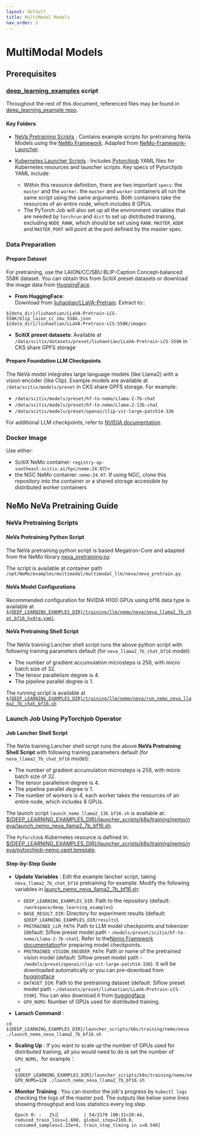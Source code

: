 ```yaml
---
layout: default
title: MultiModal Models
nav_order: 3
---
```


# MultiModal Models
## Prerequisites
### [deep_learning_examples](https://github.com/sallylxl/deep_learning_examples) script
Throughout the rest of this document, referenced files may be found in [deep_learning_example repo](https://github.com/sallylxl/deep_learning_examples).

#### Key Folders

- [NeVa Pretraining Scripts](https://github.com/sallylxl/deep_learning_examples/tree/master/training/nemo/neva)
: Contains example scripts for pretraining NeVa Models using the [NeMo Framework](https://docs.nvidia.com/nemo-framework/user-guide/latest/multimodalmodels/multimodallanguagemodel/neva/index.html). Adapted from [NeMo-Framework-Launcher](https://github.com/NVIDIA/NeMo-Framework-Launcher/tree/main).

- [Kubernetes Launcher Scripts](https://github.com/sallylxl/deep_learning_examples/tree/master/launcher_scripts/k8s/training)
: Includes [Pytorchjob](https://github.com/kubeflow/pytorch-operator) YAML files for Kubernetes resources and launcher scripts. Key specs of Pytorchjob YAML include:

     + Within this resource definition, there are two important `specs`: the `master` and the `worker`. the `master` and `worker` containers all run the same script using the same arguments. Both containers take the resources of an entire node, which includes 8 GPUs.
     + The PyTorch Job will also set up all the environment variables that are needed by `torchrun` and `dist` to set up distributed training, excluding `NODE_RANK`, which should be set using `RANK`. `MASTER_ADDR` and `MASTER_PORT` will point at the pod defined by the master spec.

### Data Preparation
#### Prepare Dataset
For pretraining, use the LAION/CC/SBU BLIP-Caption Concept-balanced 558K dataset. You can obtain this from ScitiX preset datasets or download the image data from [HuggingFace](https://huggingface.co/datasets/liuhaotian/LLaVA-Pretrain). 

+ **From HuggingFace**:  
  Download from [liuhaotian/LLaVA-Pretrain](https://huggingface.co/datasets/liuhaotian/LLaVA-Pretrain). Extract to::

```plain
${data_dir}/liuhaotian/LLaVA-Pretrain-LCS-558K/blip_laion_cc_sbu_558k.json
${data_dir}/liuhaotian/LLaVA-Pretrain-LCS-558K/images
```

+ **ScitiX preset datasets**: Available at `/data/scitix/datasets/preset/liuhaotian/LLaVA-Pretrain-LCS-558K` in CKS share GPFS storage

#### Prepare Foundation LLM Checkpoints
 The NeVa model integrates large language models (like Llama2) with a vision encoder (like Clip). Example models are available at `/data/scitix/models/preset` in CKS share GPFS storage. For example:

+ `/data/scitix/models/preset/hf-to-nemo/Llama-2-7b-chat`
+ `/data/scitix/models/preset/hf-to-nemo/Llama-2-13b-chat`
+ `/data/scitix/models/preset/openai/clip-vit-large-patch14-336`

For additional LLM checkpoints, refer to [NVIDIA documentation](https://docs.nvidia.com/nemo-framework/user-guide/latest/multimodalmodels/multimodallanguagemodel/neva/dataprep.html).

### Docker Image
Use either:
- ScitiX NeMo container: `registry-ap-southeast.scitix.ai/hpc/nemo:24.07`)=
- the NGC NeMo container: `nemo:24.07`. If using NGC, clone this repository into the container or a shared storage accessible by distributed worker containers

## NeMo NeVa Pretraining Guide
### NeVa Pretraining Scripts
#### NeVa Pretraining Python Script
The NeVa pretraining python script is based Megatron-Core and adapted from the NeMo library [neva_pretraining.py](https://github.com/NVIDIA/NeMo/blob/main/examples/multimodal/multimodal_llm/neva/neva_pretrain.py). 

The script is available at container path `/opt/NeMo/examples/multimodal/multimodal_llm/neva/neva_pretrain.py`

#### NeVa Model Configurations
Recommended configuration for NVIDIA H100 GPUs using bf16 data type is available at [`${DEEP_LEARNING_EXAMPLES_DIR}/training/llm/nemo/neva/neva_llama2_7b_chat_bf16_hydra.yaml`](https://github.com/sallylxl/deep_learning_examples/blob/master/training/nemo/neva/neva_llama2_7b_chat_bf16_hydra.yaml).

#### NeVa Pretraining Shell Script
The NeVa training Lancher shell script runs the above python script with following training parameters default (for `neva_llama2_7b_chat_bf16` model):

+ The number of gradient accumulation microsteps is 256, with micro batch size of 32.
+ The tensor parallelism degree is 4.
+ The pipeline parallel degree is 1.

The running script is available at [`${DEEP_LEARNING_EXAMPLES_DIR}/training/llm/nemo/neva/run_nemo_neva_llama2_7b_chat_bf16.sh`](https://github.com/sallylxl/deep_learning_examples/blob/master/training/nemo/neva/run_nemo_neva_llama2_7b_chat_bf16.sh)

### Launch Job Using PyTorchjob Operator

#### Job Lancher Shell Script
The NeVa training Lancher shell script runs the above **NeVa Pretraining Shell Script** with following training parameters default (for `neva_llama2_7b_chat_bf16` model):

+ The number of gradient accumulation microsteps is 256, with micro batch size of 32.
+ The tensor parallelism degree is 4.
+ The pipeline parallel degree is 1.
+ The number of workers is 4, each worker takes the resources of an entire node, which includes 8 GPUs.

The launch script `launch_nemo_llama2_13b_bf16.sh` is available at: [${DEEP_LEARNING_EXAMPLES_DIR}/launcher_scripts/k8s/training/nemo/neva/launch_nemo_neva_llama2_7b_bf16.sh](https://github.com/sallylxl/deep_learning_examples/blob/master/launcher_scripts/k8s/training/nemo/neva/launch_nemo_neva_llama2_7b_bf16.sh).

The `PyTorchJob` Kubernetes resource is defined in: [${DEEP_LEARNING_EXAMPLES_DIR}/launcher_scripts/k8s/training/nemo/neva/pytorchjob-nemo.yaml.template](https://github.com/sallylxl/deep_learning_examples/blob/master/launcher_scripts/k8s/training/nemo/neva/pytorchjob-nemo.yaml.template).

#### Step-by-Step Guide

- **Update Variables**
: Edit the example lancher script, taking `neva_llama2_7b_chat_bf16` pretraining for example. Modify the following variables in [launch_nemo_neva_llama2_7b_bf16.sh](https://github.com/sallylxl/deep_learning_examples/blob/master/launcher_scripts/k8s/training/nemo/neva/launch_nemo_neva_llama2_7b_bf16.sh):
   + `DEEP_LEARNING_EXAMPLES_DIR`: Path to the repository (default: `/workspace/deep_learning_examples`).
   + `BASE_RESULT_DIR`: Directory for experiment results (default: `$DEEP_LEARNING_EXAMPLES_DIR/results`).
   + `PRETRAINED_LLM_PATH`: Path to LLM model checkpoints and tokenizer (default: Siflow preset model path - `/models/preset/scitix/hf-to-nemo/Llama-2-7b-chat`). Refer to the[Nemo Framework documentation](https://docs.nvidia.com/nemo-framework/user-guide/latest/multimodalmodels/multimodallanguagemodel/neva/dataprep.html)for preparing model checkpoints.
   + `PRETRAINED_VISION_ENCODER_PATH`: Path or name of the pretrained vision model (default: Siflow preset model path - `/models/preset/openai/clip-vit-large-patch14-336`). It will be downloaded automatically or you can pre-download from [huggingface](https://huggingface.co/openai/clip-vit-large-patch14-336/tree/main)
   + `DATASET_DIR`: Path to the pretraining dataset (default: Siflow preset model path - `/datasets/preset/liuhaotian/LLaVA-Pretrain-LCS-558K`). You can also download it from [huggingface](https://huggingface.co/datasets/liuhaotian/LLaVA-Pretrain/tree/main)
   + `GPU_NUMS`: Number of GPUs used for distributed training.
  
- **Lanuch Command**
: 

```plain 
cd ${DEEP_LEARNING_EXAMPLES_DIR}/launcher_scripts/k8s/training/nemo/neva
./launch_nemo_neva_llama2_7b_bf16.sh
```

- **Scaling Up**
: If you want to scale up the number of GPUs used for distributed training, all you would need to do is set the number of `GPU_NUMS`，for example：

    ```plain
    cd ${DEEP_LEARNING_EXAMPLES_DIR}/launcher_scripts/k8s/training/nemo/neva
    GPU_NUMS=128 ./launch_nemo_neva_llama2_7b_bf16.sh
    ```
- **Monitor Training**
: You can monitor the job's progress by `kubectl logs` checking the logs of the master pod. The outputs like below some lines showing throughput and loss statistics every log step.

    ```plain
    Epoch 0: :   2%|▏         | 54/2170 [00:31<20:44, reduced_train_loss=1.600, global_step=2169.0, consumed_samples=2.22e+6, train_step_timing in s=0.540]
    ```
